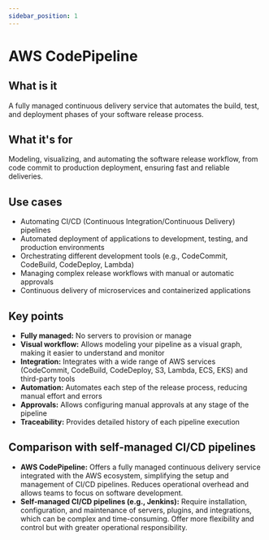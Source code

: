 ```yaml
---
sidebar_position: 1
---
```


# AWS CodePipeline

## What is it
A fully managed continuous delivery service that automates the build, test, and deployment phases of your software release process.

## What it's for
Modeling, visualizing, and automating the software release workflow, from code commit to production deployment, ensuring fast and reliable deliveries.

## Use cases
- Automating CI/CD (Continuous Integration/Continuous Delivery) pipelines
- Automated deployment of applications to development, testing, and production environments
- Orchestrating different development tools (e.g., CodeCommit, CodeBuild, CodeDeploy, Lambda)
- Managing complex release workflows with manual or automatic approvals
- Continuous delivery of microservices and containerized applications

## Key points
- **Fully managed:** No servers to provision or manage
- **Visual workflow:** Allows modeling your pipeline as a visual graph, making it easier to understand and monitor
- **Integration:** Integrates with a wide range of AWS services (CodeCommit, CodeBuild, CodeDeploy, S3, Lambda, ECS, EKS) and third-party tools
- **Automation:** Automates each step of the release process, reducing manual effort and errors
- **Approvals:** Allows configuring manual approvals at any stage of the pipeline
- **Traceability:** Provides detailed history of each pipeline execution

## Comparison with self-managed CI/CD pipelines
- **AWS CodePipeline:** Offers a fully managed continuous delivery service integrated with the AWS ecosystem, simplifying the setup and management of CI/CD pipelines. Reduces operational overhead and allows teams to focus on software development.
- **Self-managed CI/CD pipelines (e.g., Jenkins):** Require installation, configuration, and maintenance of servers, plugins, and integrations, which can be complex and time-consuming. Offer more flexibility and control but with greater operational responsibility. 